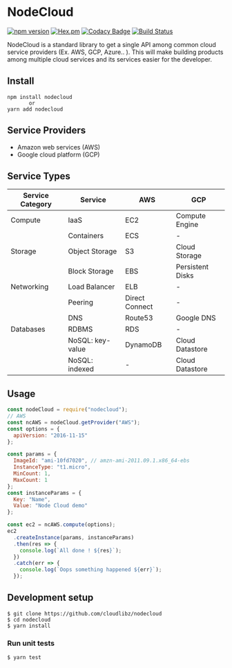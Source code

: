 # NodeCloud

[![npm version](https://badge.fury.io/js/nodecloud.svg)](https://badge.fury.io/js/nodecloud)
[![Hex.pm](https://img.shields.io/hexpm/l/plug.svg)](https://www.npmjs.com/package/nodecloud)
[![Codacy Badge](https://api.codacy.com/project/badge/Grade/a7d5904eead949aab423885f8c58287f)](https://www.codacy.com/app/ScoreLab/nodecloud?utm_source=github.com&utm_medium=referral&utm_content=scorelab/nodecloud&utm_campaign=badger)
[![Build Status](https://travis-ci.org/cloudlibz/nodecloud.svg?branch=master)](https://travis-ci.org/cloudlibz/nodecloud)

NodeCloud is a standard library to get a single API among common cloud service providers (Ex. AWS, GCP, Azure.. ).
This will make building products among multiple cloud services and its services easier for the developer.

## Install

```
npm install nodecloud
       or
yarn add nodecloud
```

## Service Providers

- Amazon web services (AWS)
- Google cloud platform (GCP)

## Service Types

| Service Category | Service | AWS | GCP |
| --- | --- | --- | --- |
| Compute | IaaS | EC2 | Compute Engine |
|         | Containers | ECS | - |
| Storage | Object Storage | S3 | Cloud Storage |
|         | Block Storage  | EBS | Persistent Disks |
| Networking | Load Balancer | ELB | - |
|            | Peering | Direct Connect | - |
|            | DNS | Route53 | Google DNS |
| Databases | RDBMS | RDS | - |
|           | NoSQL: key-value | DynamoDB | Cloud Datastore |
|           | NoSQL: indexed | - | Cloud Datastore |

## Usage

```js
const nodeCloud = require("nodecloud");
// AWS
const ncAWS = nodeCloud.getProvider("AWS");
const options = {
  apiVersion: "2016-11-15"
};

const params = {
  ImageId: "ami-10fd7020", // amzn-ami-2011.09.1.x86_64-ebs
  InstanceType: "t1.micro",
  MinCount: 1,
  MaxCount: 1
};
const instanceParams = {
  Key: "Name",
  Value: "Node Cloud demo"
};

const ec2 = ncAWS.compute(options);
ec2
  .createInstance(params, instanceParams)
  .then(res => {
    console.log(`All done ! ${res}`);
  })
  .catch(err => {
    console.log(`Oops something happened ${err}`);
  });
```

## Development setup

```
$ git clone https://github.com/cloudlibz/nodecloud
$ cd nodecloud
$ yarn install
```

### Run unit tests

```
$ yarn test
```
